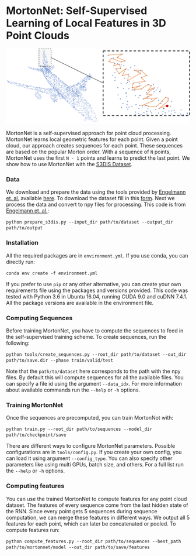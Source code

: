 # MortonNet: Self-Supervised Learning of Local Features in 3D Point Clouds

![Morton order](doc/pull.png)

MortonNet is a self-supervised approach for point cloud processing. 
MortonNet learns local geometric features for each point. Given a
point cloud, our approach creates sequences for each point. These
sequences are based on the popular Morton order. With a sequence of
`N` points, MortonNet uses the first `N - 1` points and learns to
predict the last point. We show how to use MortonNet with the
[S3DIS Dataset](http://buildingparser.stanford.edu/dataset.html).

### Data
We download and prepare the data using the tools provided by 
[Engelmann et. al.](https://www.vision.rwth-aachen.de/media/papers/PID4967025.pdf)
available [here](https://github.com/VisualComputingInstitute/3d-semantic-segmentation).
To download the dataset fill in this [form](https://docs.google.com/forms/d/e/1FAIpQLScDimvNMCGhy_rmBA2gHfDu3naktRm6A8BPwAWWDv-Uhm6Shw/viewform?c=0&w=1).
Next we process the data and convert to npy files for processing. This code is from
[Engelmann et. al.](https://github.com/VisualComputingInstitute/3d-semantic-segmentation):

```commandline
python prepare_s3dis.py --input_dir path/to/dataset --output_dir path/to/output
```

### Installation

All the required packages are in `environment.yml`. If you use conda,
you can directly run:

```commandline
conda env create -f environment.yml
```

If you prefer to use `pip` or any other alternative, you can create your
own requirements file using the packages and versions provided. This code 
was tested with Python 3.6 in Ubuntu 16.04, running CUDA 9.0 and cuDNN 7.4.1. All the package versions are 
available in the environment file. 

### Computing Sequences

Before training MortonNet, you have to compute the sequences to
feed in the self-supervised training scheme. To create sequences,
run the following:

```commandline
python tools/create_sequences.py --root_dir path/to/dataset --out_dir path/to/save.dir --phase train/valid/test
```

Note that the `path/to/dataset` here corresponds to the path with the npy files. 
By default this will compute sequences for all the available files. You
can specify a file id using the argument `--data_idx`. For more information
about available commands run the `--help` or `-h` options.

### Training MortonNet

Once the sequences are precomputed, you can train MortonNot with:

```commandline
python train.py --root_dir path/to/sequences --model_dir path/to/checkpoint/save
```

There are different ways to configure MortonNet parameters. Possible 
configurations are in `tools/config.py`. If you create your own config,
you can load it using argument `--config_type`. You can also specify 
other parameters like using multi GPUs, batch size, and others. For a
full list run the `--help` or `-h` options.

### Computing features

You can use the trained MortonNet to compute features for any point
cloud dataset. The features of every sequence come from the last hidden
state of the RNN. Since every point gets 5 sequences during sequence
computation, we can merge these features in different ways. We output
all 5 features for each point, which can later be concatenated or pooled.
To compute features run:

```commandline
python compute_features.py --root_dir path/to/sequences --best_path path/to/mortonnet/model --out_dir path/to/save/features
```
